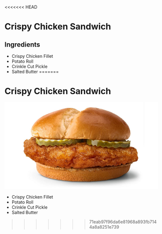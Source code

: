 <<<<<<< HEAD
# **Crispy Chicken Sandwich**
## Ingredients
*  Crispy Chicken Fillet
* Potato Roll
* Crinkle Cut Pickle
* Salted Butter
=======
# Crispy Chicken Sandwich

![Crispy Chicken Sandwich](../images/dish2.jpg)

- Crispy Chicken Fillet
- Potato Roll
- Crinkle Cut Pickle
- Salted Butter
>>>>>>> 71eab97f96da6e81968a893fb7144a8a8251e739
